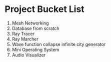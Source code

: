 # Project Bucket List 
1. Mesh Networking
2. Database from scratch
4. Ray Tracer
5. Ray Marcher
6. Wave function collapse infinite city generator
7. Mini Operating System
8. Audio Visualizer

